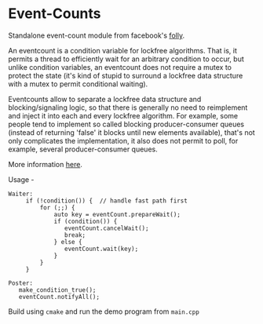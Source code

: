 # Event-Counts

Standalone event-count module from facebook's [folly](https://github.com/facebook/folly).

An eventcount is a condition variable for lockfree algorithms. That is, it permits a thread to efficiently wait for an arbitrary condition to occur, but unlike condition variables, an eventcount does not require a mutex to protect the state (it's kind of stupid to surround a lockfree data structure with a mutex to permit conditional waiting).

Eventcounts allow to separate a lockfree data structure and blocking/signaling logic, so that there is generally no need to reimplement and inject it into each and every lockfree algorithm. For example, some people tend to implement so called blocking producer-consumer queues (instead of returning 'false' it blocks until new elements available), that's not only complicates the implementation, it also does not permit to poll, for example, several producer-consumer queues.

More information [here](http://www.1024cores.net/home/lock-free-algorithms/eventcounts).

Usage - 

```
Waiter:
     if (!condition()) {  // handle fast path first
         for (;;) {
             auto key = eventCount.prepareWait();
             if (condition()) {
                eventCount.cancelWait();
                break;
             } else {
                eventCount.wait(key);
             }
         }
     }
 ```
 
 ```
 Poster:
    make_condition_true();
    eventCount.notifyAll();    
```

Build using `cmake` and run the demo program from `main.cpp`
